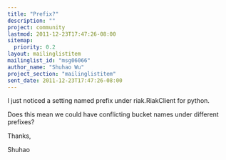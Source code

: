 ```yaml
---
title: "Prefix?"
description: ""
project: community
lastmod: 2011-12-23T17:47:26-08:00
sitemap:
  priority: 0.2
layout: mailinglistitem
mailinglist_id: "msg06066"
author_name: "Shuhao Wu"
project_section: "mailinglistitem"
sent_date: 2011-12-23T17:47:26-08:00
---
```



I just noticed a setting named prefix under riak.RiakClient for python.

Does this mean we could have conflicting bucket names under different prefixes?

Thanks,

Shuhao


